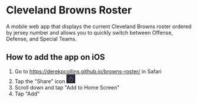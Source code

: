 # Cleveland Browns Roster
A mobile web app that displays the current Cleveland Browns roster ordered by jersey number and allows you to quickly switch between Offense, Defense, and Special Teams.

## How to add the app on iOS

1. Go to https://derekpcollins.github.io/browns-roster/ in Safari
2. Tap the "Share" icon <img src="/assets/img/screenshots/share-icon.jpg" height="24" width="24">
3. Scroll down and tap "Add to Home Screen"
4. Tap "Add"
